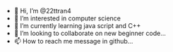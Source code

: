 - 👋 Hi, I’m @22ttran4
- 👀 I’m interested in computer science
- 🌱 I’m currently learning java script and C++
- 💞️ I’m looking to collaborate on new beginner code...
- 📫 How to reach me message in github...

<!---
22ttran4/22ttran4 is a ✨ special ✨ repository because its `README.md` (this file) appears on your GitHub profile.
You can click the Preview link to take a look at your changes.
--->
